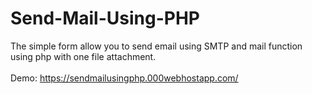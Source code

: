 # Send-Mail-Using-PHP
The simple form allow you to send email using SMTP and mail function using php with one file attachment.
<br><br>Demo: <a href="https://sendmailusingphp.000webhostapp.com/">https://sendmailusingphp.000webhostapp.com/</a>
